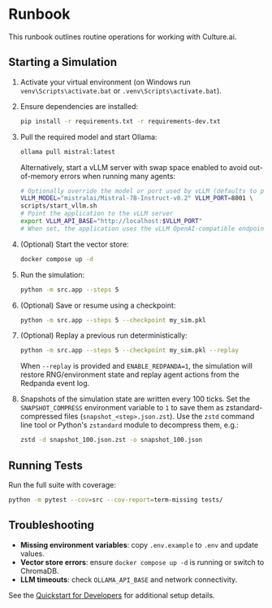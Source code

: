 # Runbook

This runbook outlines routine operations for working with Culture.ai.

## Starting a Simulation
1. Activate your virtual environment (on Windows run `venv\Scripts\activate.bat` or `.venv\Scripts\activate.bat`).
2. Ensure dependencies are installed:
   ```bash
   pip install -r requirements.txt -r requirements-dev.txt
   ```
3. Pull the required model and start Ollama:
   ```bash
   ollama pull mistral:latest
   ```
   Alternatively, start a vLLM server with swap space enabled to avoid
   out-of-memory errors when running many agents:
   ```bash
   # Optionally override the model or port used by vLLM (defaults to port 8001)
   VLLM_MODEL="mistralai/Mistral-7B-Instruct-v0.2" VLLM_PORT=8001 \
   scripts/start_vllm.sh
   # Point the application to the vLLM server
   export VLLM_API_BASE="http://localhost:$VLLM_PORT"
   # When set, the application uses the vLLM OpenAI-compatible endpoint
   ```
4. (Optional) Start the vector store:
   ```bash
   docker compose up -d
   ```
5. Run the simulation:
   ```bash
   python -m src.app --steps 5
   ```
6. (Optional) Save or resume using a checkpoint:
   ```bash
   python -m src.app --steps 5 --checkpoint my_sim.pkl
   ```
7. (Optional) Replay a previous run deterministically:
   ```bash
   python -m src.app --steps 5 --checkpoint my_sim.pkl --replay
   ```
   When `--replay` is provided and `ENABLE_REDPANDA=1`, the simulation will
   restore RNG/environment state and replay agent actions from the Redpanda
   event log.
8. Snapshots of the simulation state are written every 100 ticks. Set the
   `SNAPSHOT_COMPRESS` environment variable to `1` to save them as
   zstandard-compressed files (`snapshot_<step>.json.zst`). Use the `zstd`
   command line tool or Python's `zstandard` module to decompress them, e.g.:

   ```bash
   zstd -d snapshot_100.json.zst -o snapshot_100.json
   ```

## Running Tests
Run the full suite with coverage:
```bash
python -m pytest --cov=src --cov-report=term-missing tests/
```

## Troubleshooting
- **Missing environment variables**: copy `.env.example` to `.env` and update values.
- **Vector store errors**: ensure `docker compose up -d` is running or switch to ChromaDB.
- **LLM timeouts**: check `OLLAMA_API_BASE` and network connectivity.

See the [Quickstart for Developers](../README.md#quickstart-for-developers) for additional setup details.

